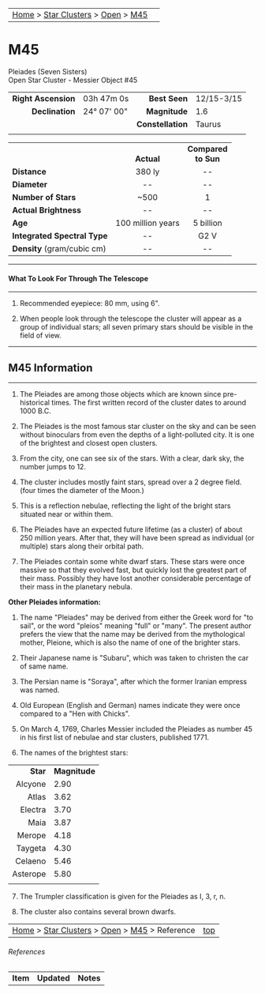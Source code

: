 <script src="/js/whatsup.js"></script>
<script type="text/javascript">
	var objectName ="M45"
	var objectDesc ="Pleiades (Seven Sisters)<br/>Open Star Cluster"
	var objectImage="m45.jpg"
</script>

|    |    |
|:---|---:|
|[Home](/notes/#object-notes) > [Star Clusters](/notes/#star-clusters) > [Open](../!open-cluster-info) > [M45](#m45)|<div id=whatsup></div> |

# M45
Pleiades (Seven Sisters)<br/>
Open Star Cluster - Messier Object #45

|   |   |   |   |
|--:|:--|--:|:--|
|**Right Ascension**|03h 47m 0s|**Best Seen**|12/15-3/15|
|**Declination**|24&deg; 07' 00"|**Magnitude**|1.6|
|   |   |**Constellation**|Taurus|
|   |   |   |   |

|   |   |   |
|---|:---:|:---:|
|   | <br/>**Actual**| **Compared<br/>to Sun** |
|**Distance** | 380 ly | -- |
|**Diameter** | -- | -- |
|**Number of Stars**| ~500 | 1 |
|**Actual Brightness**| -- | -- |
|**Age** | 100 million years | 5 billion  |
|**Integrated Spectral Type** | -- | G2 V |
|**Density** (gram/cubic cm) | -- | -- |

---
#### What To Look For Through The Telescope
---

1.	Recommended eyepiece: 80 mm, using 6".

1.	When people look through the telescope the cluster will appear as a group of individual stars; all seven primary stars should be visible in the field of view.

---
## M45 Information
---

1.	The Pleiades are among those objects which are known since pre-historical times.  The first written record of the cluster dates to around 1000 B.C.

1.	The Pleiades is the most famous star cluster on the sky and can be seen without binoculars from even the depths of a light-polluted city.   It is one of the brightest and closest open clusters.

1.	From the city, one can see six of the stars.  With a clear, dark sky, the number jumps to 12.

1.	The cluster includes mostly faint stars, spread over a 2 degree field. (four times the diameter of the Moon.)

1.	This is a reflection nebulae, reflecting the light of the bright stars situated near or within them.

1.	The Pleiades have an expected future lifetime (as a cluster) of about 250 million years.  After that, they will have been spread as individual (or multiple) stars along their orbital path.

1.	The Pleiades contain some white dwarf stars.  These stars were once massive so that they evolved fast, but quickly lost the greatest part of their mass. Possibly they have lost another considerable percentage of their mass in the planetary nebula.

**Other Pleiades information:**

1.	The name "Pleiades" may be derived from either the Greek word for "to sail", or the word "pleios" meaning "full" or "many". The present author prefers the view that the name may be derived from the mythological mother, Pleione, which is also the name of one of the brighter stars.

2.	Their Japanese name is "Subaru", which was taken to christen the car of same name. 

3.	The Persian name is "Soraya", after which the former Iranian empress was named.

4.	Old European (English and German) names indicate they were once compared to a "Hen with Chicks".

5.	On March 4, 1769, Charles Messier included the Pleiades as number 45 in his first list of nebulae and star clusters, published 1771.

6.	The names of the brightest stars:

|         |      |
|--------:|:-----|
|**Star** |**Magnitude**|
| Alcyone | 2.90 |
| Atlas   | 3.62 |
| Electra | 3.70 |
| Maia    | 3.87 |
| Merope  | 4.18 |
| Taygeta | 4.30 |
| Celaeno | 5.46 |
| Asterope| 5.80 |
|         |      |

7.	The Trumpler classification is given for the Pleiades as I, 3, r, n.

8.	The cluster also contains several brown dwarfs.


|    |    |
|:---|---:|
|[Home](/notes/#object-notes) > [Star Clusters](/notes/#star-clusters) > [Open](../!open-cluster-info) > [M45](#m45) > Reference | [top](#m45) |

###### References

|   |   |   |
|---|---|---|
|**Item**|**Updated**|**Notes**| 

